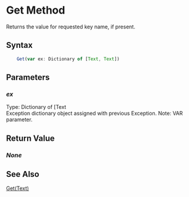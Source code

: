 # Get Method
Returns the value for requested key name, if present.

## Syntax
```javascript
	Get(var ex: Dictionary of [Text, Text])
```

## Parameters
### *ex*
Type: Dictionary of [Text<br/>
Exception dictionary object assigned with previous Exception.
Note: VAR parameter.

## Return Value
### *None*

## See Also
[Get(Text)](./Get1.md)<br />
